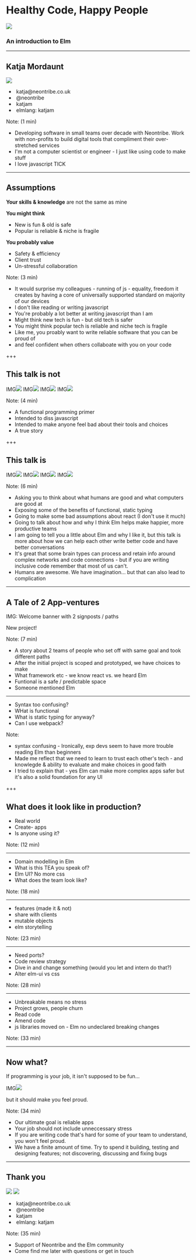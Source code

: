 # Healthy Code, Happy People
![](assets/images/elm.png)
### An introduction to Elm

---

<!-- .element id="me" data-background="#8fcbdc" -->

## Katja Mordaunt

![](assets/images/neontribe-logo.png)
 
- &nbsp;katja&#64;neontribe.co.uk<!-- .element class="icon-envelop"-->
- &nbsp;@neontribe<!-- .element class="icon-twitter" -->
- &nbsp;katjam<!-- .element class="icon-github" -->
- &nbsp;elmlang: katjam<!-- .element class="icon-slack" -->

Note:
(1 min)
- Developing software in small teams over decade with Neontribe. Work with non-profits to build digital tools that compliment their over-stretched services
- I'm not a computer scientist or engineer - I just like using code to make stuff
- I love javascript TICK

---

## Assumptions

**Your skills & knowledge** are not the same as mine

**You might think**<!-- .element class="fragment" data-fragment-index="2"-->
- New is fun & old is safe<!-- .element class="fragment" data-fragment-index="2"-->
- Popular is reliable & niche is fragile<!-- .element class="fragment" data-fragment-index="2"-->

**You probably value**<!-- .element class="fragment" data-fragment-index="3"-->
- Safety & efficiency<!-- .element class="fragment" data-fragment-index="3"-->
- Client trust<!-- .element class="fragment" data-fragment-index="3"-->
- Un-stressful collaboration<!-- .element class="fragment" data-fragment-index="3"-->

Note:
(3 min)
- It would surprise my colleagues - running of js - equality, freedom it creates by having a core of universally supported standard on majority of our devices
- I don't like reading or writing javascript
- You're probably a lot better at writing javascript than I am
- Might think new tech is fun - but old tech is safer
- You might think popular tech is reliable and niche tech is fragile
- Like me, you proably want to write reliable software that you can be proud of
- and feel confident when others collaboate with you on your code

+++

## This talk is not

IMG![](assets/images/functional-primer.jpg)<!-- .element class="fragment" data-fragment-index="1" -->
IMG![](assets/images/anti-js.jpg)<!-- .element class="fragment" data-fragment-index="2" -->
IMG![](assets/images/tools-choices.jpg)<!-- .element class="fragment" data-fragment-index="3" -->
IMG![](assets/images/true-story.jpg)<!-- .element class="fragment" data-fragment-index="4" -->

Note:
(4 min)
- A functional programming primer
- Intended to diss javascript
- Intended to make anyone feel bad about their tools and choices
- A true story

+++

## This talk is
IMG![](assets/images/humans-vs-computers.jpg)<!-- .element class="fragment" data-fragment-index="1" -->
IMG![](assets/images/react.jpg)<!-- .element class="fragment" data-fragment-index="2" -->
IMG![](assets/images/elm.jpg)<!-- .element class="fragment" data-fragment-index="3" -->
IMG![](assets/images/human-complication.jpg)<!-- .element class="fragment" data-fragment-index="4" -->

Note:
(6 min)
- Asking you to think about what humans are good and what computers are good at
- Exposing some of the benefits of functional, static typing
- Going to make some bad assumptions about react (I don't use it much)
- Going to talk about how and why I think Elm helps make happier, more productive teams
- I am going to tell you a little about Elm and why I like it, but this talk is more about how we can help each other write better code and have better conversations
- It's great that some brain types can process and retain info around complex networks and code connections - but if you are writing inclusive code remember that most of us can't.
- Humans are awesome. We have imagination... but that can also lead to complication

---

<!-- .element id="app-venture" data-transition="zoom" data-background="#88d449" -->

## A Tale of 2 App-ventures

IMG: Welcome banner with 2 signposts / paths

New project!

Note:
(7 min)
- A story about 2 teams of people who set off with same goal and took different paths
- After the initial project is scoped and prototyped, we have choices to make
- What framework etc - we know react vs. we heard Elm 
- Funtional is a safe / predictable space
- Someone mentioned Elm

<!-- CHOOSE and Init Stacks (1) -->
<!-- js EXCITED dive in start scaffolding - swim across lake POWERFUL-->
<!-- Elm GUILTY learn syntax, explore model - wander round lake slowly EXCITED -->
<!-- Project boiler plate -->

---

-  Syntax too confusing?
-  WHat is functional
-  What is static typing for anyway?
-  Can I use webpack?

Note:
- syntax confusing - Ironically, exp devs seem to have more trouble reading Elm than beginners
- Made me reflect that we need to learn to trust each other's tech - and knowlegde & ability to evaluate and make choices in good faith
- I tried to explain that - yes Elm can make more complex apps safer but it's also a solid foundation for any UI

+++

## What does it look like in production?

- Real world
- Create- apps
- Is anyone using it?

Note:
(12 min)

<!-- MODEL (2), PLAN (3) and CODE (4) -->
<!-- (2) Start to make the things -->
<!-- js BORED Install some linting and build tools. Argue a little but agree standards. HUFFY -->
<!-- Elm CAUTIOUS Sort out data model and figure out update code EXHILERATED -->
<!-- Agreed initial domain model -->
<!-- (3) Reach the limits of the initial model -->
<!-- js ANNOYED - dead end - meet round the campfire CONFIDENT -->
<!-- Elm CONFIDENT - dead end - meet round the campfire CONFIDENT  -->
<!-- Realise need new model -->
<!-- (4) Build and Polish -->
<!-- js EXCITED Come across and old cabin. In the morning they realise the roof leaky. shrug it off, they have a lot of features GUILTY -->
<!-- Elm EXCITED Build own shelter. In the morning they admire their shelter. It's a bit rough, but perfectly sound. They have less features CONFIDENT -->
<!-- MVP prototype -->

---

- Domain modelling in Elm
- What is this TEA you speak of?
- Elm UI? No more css
- What does the team look like?


Note:
(18 min)

<!-- INITIAL RELASE AND TESTING (5) - Try it out, Show it off -->
<!-- js CAUTIOUS Realise they don't need some of the features ANNOYED -->
<!-- Elm PROUD Are able to go through the code with client PROUD -->
<!-- Test with users and demo to client -->

---

- features (made it & not)
- share with clients
- mutable objects
- elm storytelling

Note:
(23 min)

<!-- MAKING CHANGES (6) Tweaks and leads step back a little now the architecture is done -->
<!-- js CONFIDENT Mess up the css. Can't tweek the 3rd party library. Don't realise they've made a big hole in the wall. ANXIOUS -->
<!-- Elm ANXIOUS Amend the 'shelter' feature with no problems. Good error messages. PROUD -->
<!-- Tweaks and a couple new features -->


---

- Need ports?
- Code review strategy
- Dive in and change something (would you let and intern do that?)
- Alter elm-ui vs css

Note:
(28 min)

<!-- MAINTENANCE (7) project not been worked on for a while -->
<!-- js CONFUSED wander through the underground cave system - many dead ends and rockslides LUCKY -->
<!-- Elm CONFIDENT Have a map and get straight through PROUD -->
<!-- New feature added to mature code base -->

---

- Unbreakable means no stress
- Project grows, people churn
- Read code
- Amend code
- js libraries moved on - Elm no undeclared breaking changes

Note:
(33 min)

<!-- CONCLUDE AND SUMMARY -->

---

## Now what?

If programming is your job, it isn't supposed to be fun...

IMG![](assets/images/yay-got-this.png)<!-- .element class="fragment" data-fragment-index="1"-->

but it should make you feel proud.<!-- .element class="fragment" data-fragment-index="1"-->


Note:
(34 min)
- Our ultimate goal is reliable apps
- Your job should not include unneccessary stress
- If you are writing code that's hard for some of your team to understand, you won't feel proud.
- We have a finite amount of time. Try to spend it building, testing and designing features; not discovering, discussing and fixing bugs

---

<!-- .element id="thanks" data-background="#ffb700" -->

## Thank you

![](assets/images/neontribe-logo.png)
![](assets/images/elm.png)

- &nbsp;katja&#64;neontribe.co.uk<!-- .element class="icon-envelop"-->
- &nbsp;@neontribe<!-- .element class="icon-twitter" -->
- &nbsp;katjam<!-- .element class="icon-github" -->
- &nbsp;elmlang: katjam<!-- .element class="icon-slack" -->

Note:
(35 min)
- Support of Neontribe and the Elm community
- Come find me later with questions or get in touch

